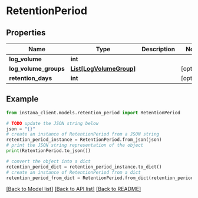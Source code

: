 # RetentionPeriod


## Properties

Name | Type | Description | Notes
------------ | ------------- | ------------- | -------------
**log_volume** | **int** |  | 
**log_volume_groups** | [**List[LogVolumeGroup]**](LogVolumeGroup.md) |  | [optional] 
**retention_days** | **int** |  | [optional] 

## Example

```python
from instana_client.models.retention_period import RetentionPeriod

# TODO update the JSON string below
json = "{}"
# create an instance of RetentionPeriod from a JSON string
retention_period_instance = RetentionPeriod.from_json(json)
# print the JSON string representation of the object
print(RetentionPeriod.to_json())

# convert the object into a dict
retention_period_dict = retention_period_instance.to_dict()
# create an instance of RetentionPeriod from a dict
retention_period_from_dict = RetentionPeriod.from_dict(retention_period_dict)
```
[[Back to Model list]](../README.md#documentation-for-models) [[Back to API list]](../README.md#documentation-for-api-endpoints) [[Back to README]](../README.md)



